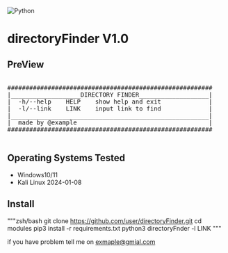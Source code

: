 ![Python](http://www.python.org/download/)

# directoryFinder V1.0

## PreView
<pre>

########################################################
|___________________DIRECTORY FINDER___________________|
|  -h/--help    HELP    show help and exit             |
|  -l/--link    LINK    input link to find             |
|______________________________________________________|
|  made by @example                                    |
########################################################

</pre>

## Operating Systems Tested

- Windows10/11
- Kali Linux 2024-01-08

## Install
"""zsh/bash
git clone https://github.com/user/directoryFinder.git
cd modules
pip3 install -r requirements.txt
python3 directoryFnder -l LINK
"""

if you have problem tell me on exmaple@gmial.com